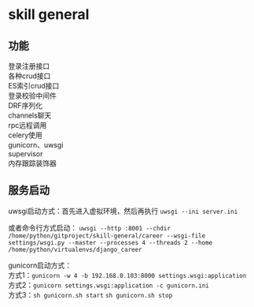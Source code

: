 # skill general

## 功能
  登录注册接口  
  各种crud接口  
  ES索引crud接口  
  登录校验中间件  
  DRF序列化  
  channels聊天  
  rpc远程调用  
  celery使用  
  gunicorn、uwsgi  
  supervisor  
  内存跟踪装饰器


## 服务启动

uwsgi启动方式：首先进入虚拟环境，然后再执行
`
uwsgi --ini server.ini
`

  或者命令行方式启动：
`
uwsgi --http :8001 --chdir /home/python/gitproject/skill-general/career --wsgi-file settings/wsgi.py --master --processes 4 --threads 2 --home /home/python/virtualenvs/django_career
`  
  
  gunicorn启动方式：  
  方式1：`gunicorn -w 4 -b 192.168.0.103:8000 settings.wsgi:application`    
  方式2：`gunicorn settings.wsgi:application -c gunicorn.ini`    
  方式3：`sh gunicorn.sh start`    `sh gunicorn.sh stop`
